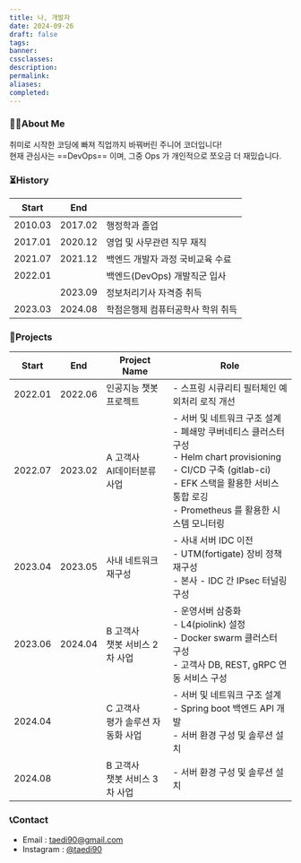 ```yaml
---
title: 나, 개발자
date: 2024-09-26
draft: false
tags: 
banner: 
cssclasses: 
description: 
permalink: 
aliases: 
completed:
---
```

### 🙋🏻About Me

취미로 시작한 코딩에 빠져 직업까지 바꿔버린 주니어 코더입니다!  
현재 관심사는 ==DevOps== 이며, 그중 Ops 가 개인적으로 쪼오금 더 재밌습니다.  

### ⏳History

| Start   | End     | ㅤ                   |
| ------- | ------- | ------------------- |
| 2010.03 | 2017.02 | 행정학과 졸업             |
| 2017.01 | 2020.12 | 영업 및 사무관련 직무 재직     |
| 2021.07 | 2021.12 | 백엔드 개발자 과정 국비교육 수료  |
| 2022.01 |         | 백엔드(DevOps) 개발직군 입사 |
|         | 2023.09 | 정보처리기사 자격증 취득       |
| 2023.03 | 2024.08 | 학점은행제 컴퓨터공학사 학위 취득  |

### 🚀Projects

| Start   | End     | Project Name           | Role                                                                                                                                                        |
| ------- | ------- | ---------------------- | ----------------------------------------------------------------------------------------------------------------------------------------------------------- |
| 2022.01 | 2022.06 | 인공지능 챗봇 프로젝트           | - 스프링 시큐리티 필터체인 예외처리 로직 개선                                                                                                                                  |
| 2022.07 | 2023.02 | A 고객사 <br>AI데이터분류 사업   | - 서버 및 네트워크 구조 설계 <br>- 폐쇄망 쿠버네티스 클러스터 구성<br>- Helm chart provisioning <br>- CI/CD 구축 (gitlab-ci)<br>- EFK 스택을 활용한 서비스 통합 로깅<br>- Prometheus 를 활용한 시스템 모니터링 |
| 2023.04 | 2023.05 | 사내 네트워크 재구성            | - 사내 서버 IDC 이전<br>- UTM(fortigate) 장비 정책 재구성<br>- 본사 - IDC 간 IPsec 터널링 구성                                                                                   |
| 2023.06 | 2024.04 | B 고객사<br>챗봇 서비스 2차 사업  | - 운영서버 삼중화<br>- L4(piolink) 설정<br>- Docker swarm 클러스터 구성<br>- 고객사 DB, REST, gRPC 연동 서비스 구성                                                                  |
| 2024.04 |         | C 고객사<br>평가 솔루션 자동화 사업 | - 서버 및 네트워크 구조 설계<br>- Spring boot 백엔드 API 개발<br>- 서버 환경 구성 및 솔루션 설치                                                                                        |
| 2024.08 |         | B 고객사<br>챗봇 서비스 3차 사업  | - 서버 환경 구성 및 솔루션 설치                                                                                                                                         |


### 📞Contact
- Email : [taedi90@gmail.com](mailto://taedi90@gmail.com)
- Instagram : [@taedi90](https://www.instagram.com/taedi90)